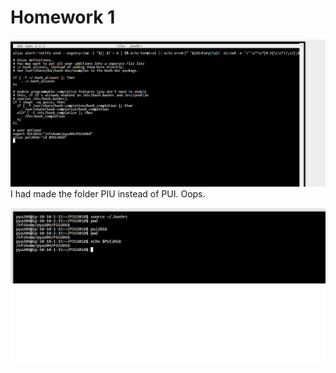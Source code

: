 # Homework 1

![Alt text](1.png)
I had made the folder PIU instead of PUI. Oops.

![Alt text](2.png)

